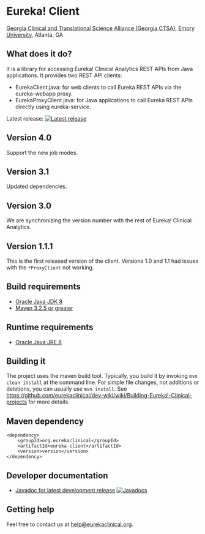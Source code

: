 # Eureka! Client
[Georgia Clinical and Translational Science Alliance (Georgia CTSA)](http://www.georgiactsa.org), [Emory University](http://www.emory.edu), Atlanta, GA

## What does it do?
It is a library for accessing Eureka! Clinical Analytics REST APIs from Java applications. It provides two REST API clients:

* EurekaClient.java: for web clients to call Eureka REST APIs via the eureka-webapp proxy.
* EurekaProxyClient.java: for Java applications to call Eureka REST APIs directly using eureka-service.

Latest release: [![Latest release](https://maven-badges.herokuapp.com/maven-central/org.eurekaclinical/eureka-client/badge.svg)](https://maven-badges.herokuapp.com/maven-central/org.eurekaclinical/eureka-client)

## Version 4.0
Support the new job modes.

## Version 3.1
Updated dependencies.

## Version 3.0
We are synchronizing the version number with the rest of Eureka! Clinical Analytics.

## Version 1.1.1
This is the first released version of the client. Versions 1.0 and 1.1 had issues with the `*ProxyClient` not working.

## Build requirements
* [Oracle Java JDK 8](http://www.oracle.com/technetwork/java/javase/overview/index.html)
* [Maven 3.2.5 or greater](https://maven.apache.org)

## Runtime requirements
* [Oracle Java JRE 8](http://www.oracle.com/technetwork/java/javase/overview/index.html)

## Building it
The project uses the maven build tool. Typically, you build it by invoking `mvn clean install` at the command line. For simple file changes, not additions or deletions, you can usually use `mvn install`. See https://github.com/eurekaclinical/dev-wiki/wiki/Building-Eureka!-Clinical-projects for more details.

## Maven dependency
```
<dependency>
    <groupId>org.eurekaclinical</groupId>
    <artifactId>eureka-client</artifactId>
    <version>version</version>
</dependency>
```

## Developer documentation
* [Javadoc for latest development release](http://javadoc.io/doc/org.eurekaclinical/eureka-client) [![Javadocs](http://javadoc.io/badge/org.eurekaclinical/eureka-client.svg)](http://javadoc.io/doc/org.eurekaclinical/eureka-client)

## Getting help
Feel free to contact us at help@eurekaclinical.org.
